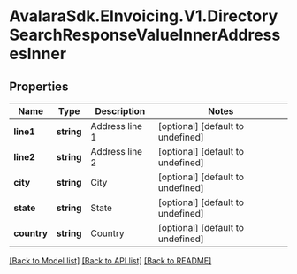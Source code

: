# AvalaraSdk.EInvoicing.V1.DirectorySearchResponseValueInnerAddressesInner

## Properties

Name | Type | Description | Notes
------------ | ------------- | ------------- | -------------
**line1** | **string** | Address line 1 | [optional] [default to undefined]
**line2** | **string** | Address line 2 | [optional] [default to undefined]
**city** | **string** | City | [optional] [default to undefined]
**state** | **string** | State | [optional] [default to undefined]
**country** | **string** | Country | [optional] [default to undefined]

[[Back to Model list]](../../../README.md#documentation-for-models) [[Back to API list]](../../../README.md#documentation-for-api-endpoints) [[Back to README]](../../../README.md)

